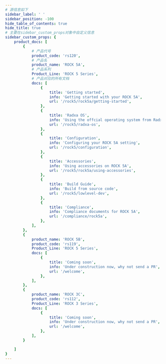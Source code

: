 ```yaml
---
# 源信息如下
sidebar_label: ' '
sidebar_position: -100
hide_table_of_contents: true
hide_title: true
# 主要在sidebar_custom_props对象中自定义信息
sidebar_custom_props: {
	product_docs: [
		{
			# 产品代号
			product_code: 'rs120',
			# 产品名
			product_name: 'ROCK 5A',
			# 产品系列
			Product_Line: 'ROCK 5 Series',
			# 产品对应的所有文档
			docs: [
				{
					title: 'Getting started',
					info: 'Getting started with your ROCK 5A',
					url: '/rock5/rock5a/getting-started',
				},
				{
					title: 'Radxa OS',
					info: 'Using the offcial operating system from Radxa',
					url: '/rock5/radxa-os',
				},
				{
					title: 'Configuration',
					info: 'Configuring your ROCK 5A setting',
					url: '/rock5/configuration',
				},
				{
					title: 'Accessories',
					info: 'Using accessories on ROCK 5A',
					url: '/rock5/rock5a/using-accessories',
				},
				{
					title: 'Build Guide',
					info: 'Build from source code',
					url: '/rock5/lowlevel-dev',
				},
				{
					title: 'Compliance',
					info: 'Compliance documents for ROCK 5A',
					url: '/compliance/rock5a',
				},
			],
		},
		{
			product_name: 'ROCK 5B',
			product_code: 'rs119',
			Product_Line: 'ROCK 5 Series',
			docs: [
				{
					title: 'Coming soon',
					info: 'Under construction now, why not send a PR',
					url: '/welcome',
				},
			],
		},
		{
			product_name: 'ROCK 3C',
			product_code: 'rs112',
			Product_Line: 'ROCK 3 Series',
			docs: [
				{
					title: 'Coming soon',
					info: 'Under construction now, why not send a PR',
					url: '/welcome',
				},
			],
		}

	]
}
---
```


